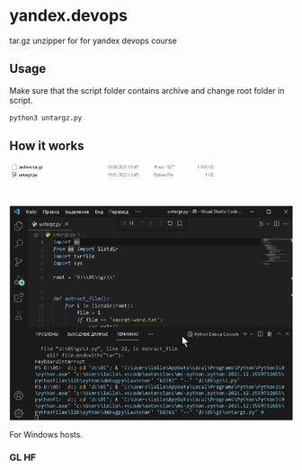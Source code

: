 # yandex.devops

tar.gz unzipper for for yandex devops course

## Usage

Make sure that the script folder contains archive and change root folder in script.

```bash
python3 untargz.py
```

## How it works

![](https://github.com/ioneov/yandex.devops/blob/main/file.gif)

For Windows hosts.

### GL HF

